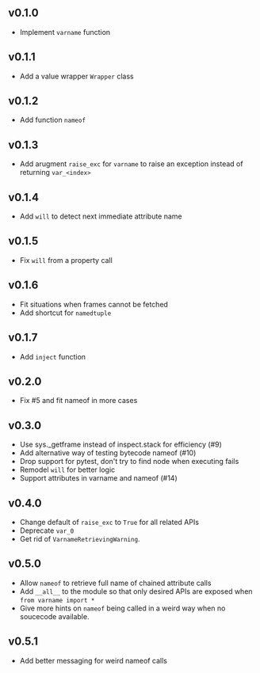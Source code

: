 ## v0.1.0
- Implement `varname` function

## v0.1.1
- Add a value wrapper `Wrapper` class

## v0.1.2
- Add function `nameof`

## v0.1.3
- Add arugment `raise_exc` for `varname` to raise an exception instead of returning `var_<index>`

## v0.1.4
- Add `will` to detect next immediate attribute name

## v0.1.5
- Fix `will` from a property call

## v0.1.6
- Fit situations when frames cannot be fetched
- Add shortcut for `namedtuple`

## v0.1.7
- Add `inject` function

## v0.2.0
- Fix #5 and fit nameof in more cases

## v0.3.0
- Use sys._getframe instead of inspect.stack for efficiency (#9)
- Add alternative way of testing bytecode nameof (#10)
- Drop support for pytest, don't try to find node when executing fails
- Remodel `will` for better logic
- Support attributes in varname and nameof (#14)

## v0.4.0
- Change default of `raise_exc` to `True` for all related APIs
- Deprecate `var_0`
- Get rid of `VarnameRetrievingWarning`.

## v0.5.0
- Allow `nameof` to retrieve full name of chained attribute calls
- Add `__all__` to the module so that only desired APIs are exposed when `from varname import *`
- Give more hints on `nameof` being called in a weird way when no soucecode available.

## v0.5.1
- Add better messaging for weird nameof calls
